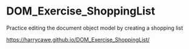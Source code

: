 # DOM_Exercise_ShoppingList
Practice editing the document object model by creating a shopping list

https://harrycawe.github.io/DOM_Exercise_ShoppingList/
